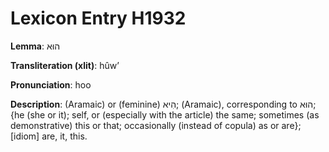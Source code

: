 # Lexicon Entry H1932

**Lemma**: הוּא

**Transliteration (xlit)**: hûwʼ

**Pronunciation**: hoo

**Description**:
(Aramaic) or (feminine) הִיא; (Aramaic), corresponding to הוּא; {he (she or it); self, or (especially with the article) the same; sometimes (as demonstrative) this or that; occasionally (instead of copula) as or are}; [idiom] are, it, this.
